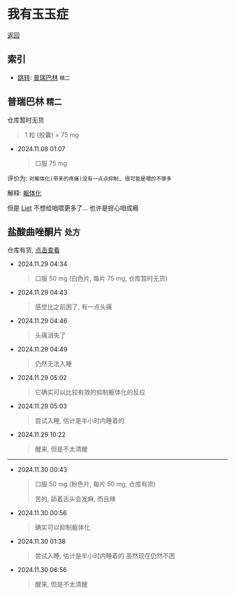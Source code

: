 # 我有玉玉症

[返回](README.md)

## 索引

- [跳转](#普瑞巴林-精二): [普瑞巴林](https://zh.wikipedia.org/zh-hans/%E6%99%AE%E7%91%9E%E5%B7%B4%E6%9E%97) `精二`

## 普瑞巴林 `精二`

仓库暂时无货

> 1 粒 (胶囊) = 75 mg

- 2024.11.08 01:07
  > 口服 75 mg

评价为: `对躯体化(带来的疼痛)没有一点点抑制, 很可能是喂的不够多`

解释: [躯体化](https://en.wikipedia.org/wiki/Somatization)

但是 [Liet](https://github.com/lietblue) 不想给咱喂更多了... 也许是担心咱成瘾

## 盐酸曲唑酮片 `处方`

仓库有货, [点击查看](medicine2.md#盐酸曲唑酮片)

- 2024.11.29 04:34
  > 口服 50 mg (白色片, 每片 75 mg, 仓库暂时无货)
- 2024.11.29 04:43
  > 感觉比之前困了, 有一点头痛
- 2024.11.29 04:46
  > 头痛消失了
- 2024.11.29 04:49
  > 仍然无法入睡
- 2024.11.29 05:02
  > 它确实可以比较有效的抑制躯体化的反应
- 2024.11.29 05:03
  > 尝试入睡, 估计是半小时内睡着的
- 2024.11.29 10:22
  > 醒来, 但是不太清醒

---

- 2024.11.30 00:43
  > 口服 50 mg (粉色片, 每片 50 mg, 仓库有货)
  >
  > 苦的, 舔着舌头会发麻, 而且辣
- 2024.11.30 00:56
  > 确实可以抑制躯体化
- 2024.11.30 01:38
  > 尝试入睡, 估计是半小时内睡着的
  > 虽然现在仍然不困
- 2024.11.30 06:56
  > 醒来, 但是不太清醒
